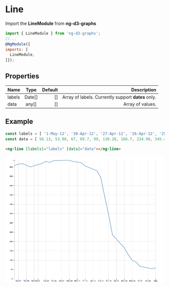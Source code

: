 # Line

Import the **LineModule** from **ng-d3-graphs** 

```javascript
import { LineModule } from 'ng-d3-graphs';
//...
@NgModule({
imports: [
  LineModule,
]});
```



## Properties

| Name        | Type           | Default  | Description |
| ------------- |:-------------:| -----:| -------------:|
| labels        | Date[]        | [] | Array of labels. Currently support **dates** only. |
| data        | any[]        | [] | Array of values. |


## Example

```javascript
const labels = [ '1-May-12', '30-Apr-12', '27-Apr-12', '26-Apr-12', '25-Apr-12', '24-Apr-12', '23-Apr-12', '20-Apr-12', '19-Apr-12', '18-Apr-12', '17-Apr-12', '16-Apr-12', '13-Apr-12', '12-Apr-12', '11-Apr-12', '10-Apr-12', '9-Apr-12', '5-Apr-12', '4-Apr-12', '3-Apr-12', '2-Apr-12', '30-Mar-12', '29-Mar-12', '28-Mar-12', '27-Mar-12', '26-Mar-12' ];
const data = [ 58.13, 53.98, 67, 89.7, 99, 130.28, 166.7, 234.98, 345.44, 443.34, 543.7, 580.13, 605.23, 622.77, 626.2, 628.44, 636.23, 633.68, 624.31, 629.32, 618.63, 599.55, 609.86, 617.62, 614.48, 606.98 ];
```

```html
<ng-line [labels]="labels" [data]="data"></ng-line>
```

<img src="./images/ng-d3-graphs-line.png" style="width:100%;height:400px;">
